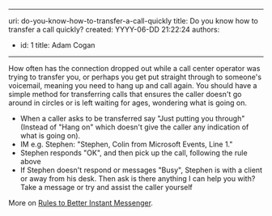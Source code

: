 

---
uri: do-you-know-how-to-transfer-a-call-quickly
title: Do you know how to transfer a call quickly?
created: YYYY-06-DD 21:22:24
authors:
  - id: 1
    title: Adam Cogan
---




<span class='intro'> How often has the connection dropped out while a call center operator was trying to transfer you, or perhaps you get put straight through to someone's voicemail, meaning you need to hang up and call again. You should have a simple method for transferring calls that ensures the caller doesn't go around in circles or is left waiting for ages, wondering what is going on.&#160; <br> </span>

<ul><li>When a caller asks to be transferred say &quot;Just putting you through&quot; (Instead of &quot;Hang on&quot; which doesn't give the caller any indication of what is going on).<br></li><li>IM e.g. Stephen&#58; &quot;Stephen, Colin from Microsoft Events, Line 1.&quot;</li><li>Stephen responds &quot;OK&quot;, and then pick up the call, following the rule above</li><li>If Stephen doesn't respond or messages &quot;Busy&quot;, Stephen is with a client or away from his desk. Then ask is there anything I can help you with?&#160; Take a message or try and assist the caller yourself</li></ul><p>More on&#160;<a href="/_layouts/15/FIXUPREDIRECT.ASPX?WebId=3dfc0e07-e23a-4cbb-aac2-e778b71166a2&amp;TermSetId=07da3ddf-0924-4cd2-a6d4-a4809ae20160&amp;TermId=74c43cf5-36a0-4cde-bea2-f9aa7f3b7b59">Rules to Better Instant Messenger</a>.<br></p>


